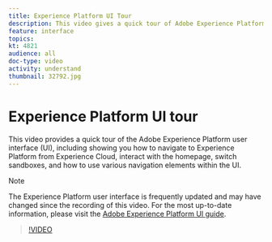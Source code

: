 ```yaml
---
title: Experience Platform UI Tour
description: This video gives a quick tour of Adobe Experience Platform's user interface to show you how to navigate to Experience Platform from Experience Cloud, the homepage dashboard, the interface's enablement features, the sandbox switcher and navigation elements.
feature: interface
topics:
kt: 4821
audience: all
doc-type: video
activity: understand
thumbnail: 32792.jpg
---
```


# Experience Platform UI tour

This video provides a quick tour of the Adobe Experience Platform user interface (UI), including showing you how to navigate to Experience Platform from Experience Cloud, interact with the homepage, switch sandboxes, and how to use various navigation elements within the UI.

>[!NOTE]
>
>The Experience Platform user interface is frequently updated and may have changed since the recording of this video. For the most up-to-date information, please visit the [Adobe Experience Platform UI guide](../ui-guide.md).


>[!VIDEO](https://video.tv.adobe.com/v/32792?quality=12&learn=on)
